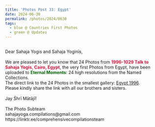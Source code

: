 ```yaml
---
title: 'Photos Post 33: Egypt'
date: 2024-06-30
permalink: /photos/2024/0630
tags:
  - blue @ Countries First Photos
  - green @ Updates
---
```


<p>
<br>
Dear Sahaja Yogis and Sahaja Yoginīs,<br>
<br>
We are pleased to let you know that 24 Photos from <font color="Crimson"><b>1996-1029 Talk to Sahaja Yogis, Cairo, Egypt</b></font>, the very first Photos from Egypt, have been uploaded to <font color="DarkGreen"><b>Eternal Moments</b></font>: 24 high resolutions from the Named Collections.<br>
The direct link to the 24 Photos in the smallest gallery: <a href="https://eternalmoments.smugmug.com/Countries/Egypt/1996/"> Egypt 1996</a>.<br>
Please kindly share the link with all our brothers and sisters.<br>
<br>
Jay Śhrī Mātājī!<br>
<br>
The Photo Subteam<br>
sahajayoga.compilations@gmail.com<br>
https://linktr.ee/comprehensivecompilationsteam<br>
</p>